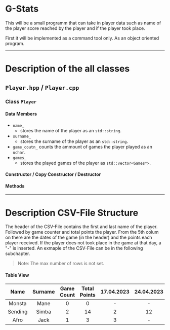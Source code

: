 # G-Stats
This will be a small programm that can take in player data such as name of the player score reached by the player and
if the player took place.

First it will be implemented as a command tool only. As an object oriented program.

---

# Description of the all classes

## `Player.hpp` / `Player.cpp`

### Class `Player`
#### Data Members

- `name_`
    - stores the name of the player as an `std::string`.
- `surname_`
    - stores the surname of the player as an `std::string`.
- `game_coutn_` counts the ammount of games the player played as an `uchar`.
- `games_`
    - stores the played games of the player as `std::vector<Games*>`.

#### Constructor / Copy Constructor / Destructor


#### Methods


---

# Description CSV-File Structure
The header of the CSV-File contains the first and last name of the player. Followed by game counter and total points
the player. From the 5th colum on there are the dates of the game (in the header) and the points each player received.
If the player does not took place in the game at that day, a "-" is inserted. An exmaple of the CSV-File can be in the following subchapter.

> Note: The max number of rows is not set.
#### Table View

|   Name    | Surname  | Game Count | Total Points  | 17.04.2023 | 24.04.2023 | ... | 
| :------:  | :------: | :--------: | :-------------: |:----------: | :----------: | :---: |
| Monsta    | Mane     | 0          | 0             | -         | -          | ... |
| Sending   | Simba    | 2          | 14            | 2         | 12         | ... |
| Afro      | Jack     | 1          | 3             | 3         | -          | ... |

